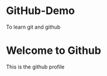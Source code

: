 # GitHub-Demo

To learn git and github

<h1>Welcome to Github </h1>
<p>This is the github profile</p>
